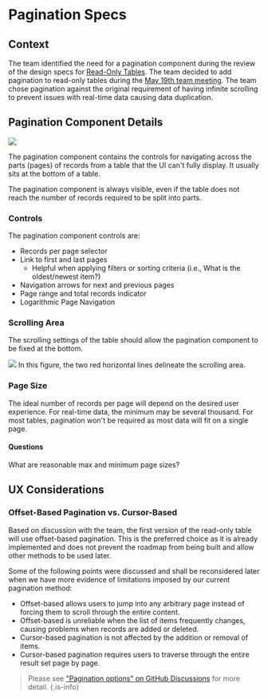# Pagination Specs

## Context
The team identified the need for a pagination component during the review of the design specs for [Read-Only Tables](/design/specs/read-only-table). The team decided to add pagination to read-only tables during the [May 19th team meeting](/meeting-notes/may-2021). The team chose pagination against the original requirement of having infinite scrolling to prevent issues with real-time data causing data duplication.

## Pagination Component Details
![](/assets/design/specs/pagination/HyZR_lN9d.png)


The pagination component contains the controls for navigating across the parts (pages) of records from a table that the UI can't fully display. It usually sits at the bottom of a table.

The pagination component is always visible, even if the table does not reach the number of records required to be split into parts.

### Controls
The pagination component controls are:
- Records per page selector
- Link to first and last pages
    - Helpful when applying filters or sorting criteria (i.e., What is the oldest/newest item?)
- Navigation arrows for next and previous pages
- Page range and total records indicator
- Logarithmic Page Navigation

### Scrolling Area
The scrolling settings of the table should allow the pagination component to be fixed at the bottom.

![](/assets/design/specs/pagination/1oghfOu.png)
In this figure, the two red horizontal lines delineate the scrolling area.

### Page Size
The ideal number of records per page will depend on the desired user experience. For real-time data, the minimum may be several thousand. For most tables, pagination won't be required as most data will fit on a single page.

#### Questions
What are reasonable max and minimum page sizes?

## UX Considerations

### Offset-Based Pagination vs. Cursor-Based
Based on discussion with the team, the first version of the read-only table will use offset-based pagination. This is the preferred choice as it is already implemented and does not prevent the roadmap from being built and allow other methods to be used later.

Some of the following points were discussed and shall be reconsidered later when we have more evidence of limitations imposed by our current pagination method:
- Offset-based allows users to jump into any arbitrary page instead of forcing them to scroll through the entire content.
- Offset-based is unreliable when the list of items frequently changes, causing problems when records are added or deleted.
- Cursor-based pagination is not affected by the addition or removal of items.
- Cursor-based pagination requires users to traverse through the entire result set page by page.

> Please see ["Pagination options" on GitHub Discussions](https://github.com/centerofci/mathesar/discussions/177) for more detail.
{.is-info}
